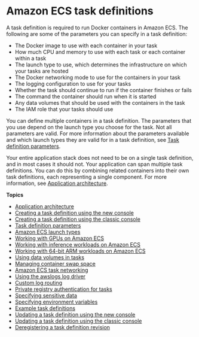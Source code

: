 # Amazon ECS task definitions<a name="task_definitions"></a>

A task definition is required to run Docker containers in Amazon ECS\. The following are some of the parameters you can specify in a task definition:
+ The Docker image to use with each container in your task
+ How much CPU and memory to use with each task or each container within a task
+ The launch type to use, which determines the infrastructure on which your tasks are hosted
+ The Docker networking mode to use for the containers in your task
+ The logging configuration to use for your tasks
+ Whether the task should continue to run if the container finishes or fails
+ The command the container should run when it is started
+ Any data volumes that should be used with the containers in the task
+ The IAM role that your tasks should use

You can define multiple containers in a task definition\. The parameters that you use depend on the launch type you choose for the task\. Not all parameters are valid\. For more information about the parameters available and which launch types they are valid for in a task definition, see [Task definition parameters](task_definition_parameters.md)\.

Your entire application stack does not need to be on a single task definition, and in most cases it should not\. Your application can span multiple task definitions\. You can do this by combining related containers into their own task definitions, each representing a single component\. For more information, see [Application architecture](application_architecture.md)\.

**Topics**
+ [Application architecture](application_architecture.md)
+ [Creating a task definition using the new console](create-task-definition.md)
+ [Creating a task definition using the classic console](create-task-definition-classic.md)
+ [Task definition parameters](task_definition_parameters.md)
+ [Amazon ECS launch types](launch_types.md)
+ [Working with GPUs on Amazon ECS](ecs-gpu.md)
+ [Working with inference workloads on Amazon ECS](ecs-inference.md)
+ [Working with 64\-bit ARM workloads on Amazon ECS](ecs-arm64.md)
+ [Using data volumes in tasks](using_data_volumes.md)
+ [Managing container swap space](container-swap.md)
+ [Amazon ECS task networking](task-networking.md)
+ [Using the awslogs log driver](using_awslogs.md)
+ [Custom log routing](using_firelens.md)
+ [Private registry authentication for tasks](private-auth.md)
+ [Specifying sensitive data](specifying-sensitive-data.md)
+ [Specifying environment variables](taskdef-envfiles.md)
+ [Example task definitions](example_task_definitions.md)
+ [Updating a task definition using the new console](update-task-definition-console-v2.md)
+ [Updating a task definition using the classic console](update-task-definition.md)
+ [Deregistering a task definition revision](deregister-task-definition.md)